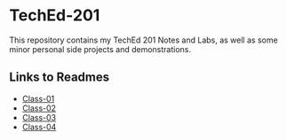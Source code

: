 # TechEd-201

This repository contains my TechEd 201 Notes and Labs, as well as some minor personal side projects and demonstrations.

## Links to Readmes

- [Class-01](/notes/class-01/class-01.md)
- [Class-02](/notes/class-02/class-02.md)
- [Class-03](/notes/class-03/class-03.md)
- [Class-04](/notes/class-04/class-04.md)
